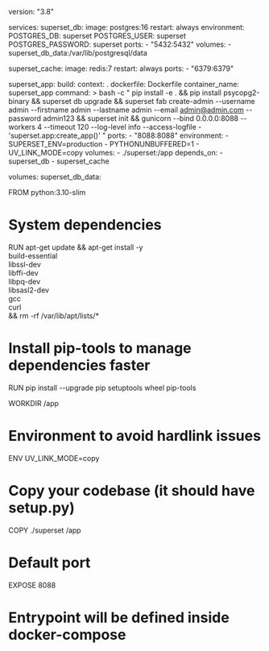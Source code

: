 version: "3.8"

services:
  superset_db:
    image: postgres:16
    restart: always
    environment:
      POSTGRES_DB: superset
      POSTGRES_USER: superset
      POSTGRES_PASSWORD: superset
    ports:
      - "5432:5432"
    volumes:
      - superset_db_data:/var/lib/postgresql/data

  superset_cache:
    image: redis:7
    restart: always
    ports:
      - "6379:6379"

  superset_app:
    build:
      context: .
      dockerfile: Dockerfile
    container_name: superset_app
    command: >
      bash -c "
      pip install -e . &&
      pip install psycopg2-binary &&
      superset db upgrade &&
      superset fab create-admin --username admin --firstname admin --lastname admin --email admin@admin.com --password admin123 &&
      superset init &&
      gunicorn --bind 0.0.0.0:8088 --workers 4 --timeout 120 --log-level info --access-logfile - 'superset.app:create_app()'
      "
    ports:
      - "8088:8088"
    environment:
      - SUPERSET_ENV=production
      - PYTHONUNBUFFERED=1
      - UV_LINK_MODE=copy
    volumes:
      - ./superset:/app
    depends_on:
      - superset_db
      - superset_cache

volumes:
  superset_db_data:












FROM python:3.10-slim

# System dependencies
RUN apt-get update && apt-get install -y \
    build-essential \
    libssl-dev \
    libffi-dev \
    libpq-dev \
    libsasl2-dev \
    gcc \
    curl \
    && rm -rf /var/lib/apt/lists/*

# Install pip-tools to manage dependencies faster
RUN pip install --upgrade pip setuptools wheel pip-tools

WORKDIR /app

# Environment to avoid hardlink issues
ENV UV_LINK_MODE=copy

# Copy your codebase (it should have setup.py)
COPY ./superset /app

# Default port
EXPOSE 8088

# Entrypoint will be defined inside docker-compose

